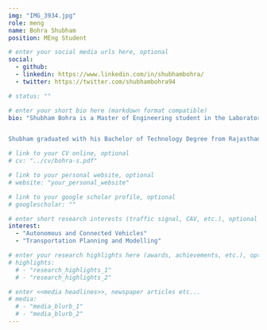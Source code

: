 ```yaml
---
img: "IMG_3934.jpg"
role: meng
name: Bohra Shubham
position: MEng Student

# enter your social media urls here, optional
social:
  - github:
  - linkedin: https://www.linkedin.com/in/shubhambohra/
  - twitter: https://twitter.com/shubhambohra94

# status: ""

# enter your short bio here (markdown format compatible)
bio: "Shubham Bohra is a Master of Engineering student in the Laboratory of Innovations in Transportation at Ryerson University supervised by [Dr. Bilal Farooq](../farooq-b). Shubham’s research investigates the design manual adjustments for Autonomous Vehicles under varying Volumes and Market Penetration Rates. In particular, it focuses on adjustments for interrupted flow and modeling these modifications using microsimulation tool VISSIM. Shubham is working with the City of Toronto as part of his M.Eng. thesis project.


Shubham graduated with his Bachelor of Technology Degree from Rajasthan Technical University in 2016 and began his M.Eng. in Civil Engineering at Ryerson University in 2017."

# link to your CV online, optional
# cv: "../cv/bohra-s.pdf"

# link to your personal website, optional
# website: "your_personal_website"

# link to your google scholar profile, optional
# googlescholar: ""

# enter short research interests (traffic signal, CAV, etc.), optional
interest:
  - "Autonomous and Connected Vehicles"
  - "Transportation Planning and Modelling"

# enter your research highlights here (awards, achievements, etc.), optional
# highlights:
  # - "research_highlights_1"
  # - "research_highlights_2"

# enter <<media headlines>>, newspaper articles etc...
# media:
  # - "media_blurb_1"
  # - "media_blurb_2"
---
```

